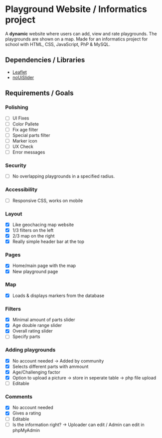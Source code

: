 # Playground Website / Informatics project

A __dynamic__ website where users can add, view and rate playgrounds. The playgrounds are shown on a map. Made for an informatics project for school with HTML, CSS, JavaScript, PhP & MySQL.

## Dependencies / Libraries

- [Leaflet](https://leafletjs.com/)
- [noUiSlider](https://refreshless.com/nouislider/)

## Requirements / Goals

### Polishing

- [ ] UI Fixes
- [ ] Color Pallete
- [ ] Fix age filter
- [ ] Special parts filter
- [ ] Marker icon
- [ ] UX Check
- [ ] Error messages

### Security

- [ ] No overlapping playgrounds in a specified radius.

### Accessibility

- [ ] Responsive CSS, works on mobile

### Layout

- [x] Like geochacing map website
- [x] 1/3 filters on the left
- [x] 2/3 map on the right
- [x] Really simple header bar at the top

### Pages

- [x] Home/main page with the map
- [x] New playground page

### Map

- [x] Loads & displays markers from the database

### Filters

- [x] Minimal amount of parts slider
- [x] Age double range slider
- [x] Overall rating slider
- [ ] Specify parts

### Adding playgrounds

- [x] No account needed -> Added by community
- [x] Selects different parts with ammount
- [x] Age/Challenging factor
- [x] Option to upload a picture -> store in seperate table -> php file upload
- [ ] Editable

### Comments

- [x] No account needed
- [x] Gives a rating
- [ ] Editable
- [ ] Is the information right? -> Uploader can edit / Admin can edit in phpMyAdmin

